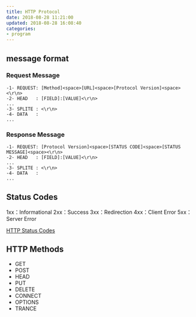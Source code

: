 ```yaml
---
title: HTTP Protocol
date: 2018-08-28 11:21:00
updated: 2018-08-28 16:08:40
categories:
- program
---
```

## message format

### Request Message

```
-1- REQUEST: [Method]<space>[URL]<space>[Protocol Version]<space><\r\n>
-2- HEAD   : [FIELD]:[VALUE]<\r\n>
...
-3- SPLITE : <\r\n>
-4- DATA   :
...
```

### Response Message

```
-1- REQUEST: [Protocol Version]<space>[STATUS CODE]<space>[STATUS MESSAGE]<space><\r\n>
-2- HEAD   : [FIELD]:[VALUE]<\r\n>
...
-3- SPLITE : <\r\n>
-4- DATA   :
...
```

## Status Codes

1xx：Informational
2xx：Success
3xx：Redirection
4xx：Client Error
5xx：Server Error

[HTTP Status Codes](https://www.restapitutorial.com/httpstatuscodes.html)

## HTTP Methods

- GET
- POST
- HEAD
- PUT
- DELETE
- CONNECT
- OPTIONS
- TRANCE


